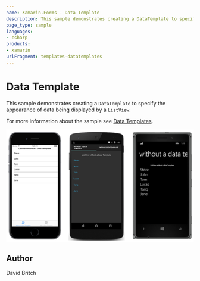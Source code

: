 ```yaml
---
name: Xamarin.Forms - Data Template
description: This sample demonstrates creating a DataTemplate to specify the appearance of data being displayed by a ListView.
page_type: sample
languages:
- csharp
products:
- xamarin
urlFragment: templates-datatemplates
---
```

# Data Template

This sample demonstrates creating a `DataTemplate` to specify the appearance of data being displayed by a `ListView`.

For more information about the sample see [Data Templates](http://developer.xamarin.com/guides/xamarin-forms/templates/data-templates/).

![Data Template application screenshot](Screenshots/01All.png "Data Template application screenshot")

## Author

David Britch
